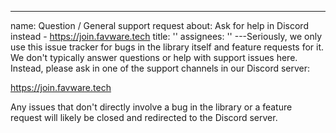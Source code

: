 ---

name: Question / General support request
about: Ask for help in Discord instead - https://join.favware.tech
title: ''
assignees: ''
---Seriously, we only use this issue tracker for bugs in the library itself and feature requests for it.
We don't typically answer questions or help with support issues here.
Instead, please ask in one of the support channels in our Discord server:

https://join.favware.tech

Any issues that don't directly involve a bug in the library or a feature request will likely be closed and redirected to the Discord server.
